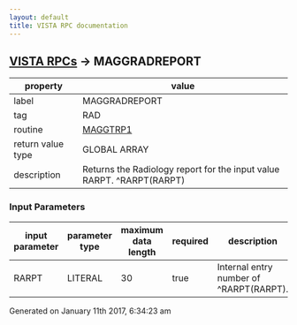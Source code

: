 ```yaml
---
layout: default
title: VISTA RPC documentation
---
```




## [VISTA RPCs](TableOfContent.md) &#8594; MAGGRADREPORT 

 property | value 
--- | --- 
 label | MAGGRADREPORT
 tag | RAD
 routine | [MAGGTRP1](http://code.osehra.org/dox/Routine_MAGGTRP1_source.html)
 return value type | GLOBAL ARRAY
 description | Returns the Radiology report for the input value RARPT.  ^RARPT(RARPT)

### Input Parameters

| input parameter | parameter type | maximum data length | required | description | 
| --- | --- | --- | --- | --- | 
| RARPT | LITERAL | 30 | true | Internal entry number of ^RARPT(RARPT). | 




Generated on January 11th 2017, 6:34:23 am